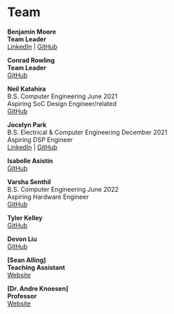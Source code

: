 # Team

**Benjamin Moore </br>
Team Leader** </br>
[LinkedIn](https://linkedIn.com) | [GitHub](https://github.com/mooreben34)


**Conrad Rowling </br>
Team Leader** </br>
[GitHub](https://github.com/Conrad-Rowling)  


**Neil Katahira** </br>
B.S. Computer Engineering June 2021 </br>
Aspiring SoC Design Engineer/related </br>
[GitHub](https://github.com/neilkatahira)


**Jocelyn Park** </br>
B.S. Electrical & Computer Engineering December 2021 </br>
Aspiring DSP Engineer </br>
[LinkedIn](https://linkedIn.com/in/jocelyn-park) | [GitHub](https://github.com/spectivePer) 


**Isabelle Asistin** </br>
[GitHub](https://github.com/ijasistin) 


**Varsha Senthil** </br> 
B.S. Computer Engineering June 2022  </br>
Aspiring Hardware Engineer </br>
[GitHub](https://github.com/varshaaaaa)


**Tyler Kelley** </br>
[GitHub](https://github.com/tfkelley)


**Devon Liu**   </br>
[GitHub](https://github.com/dvnliu)


**[Sean Alling] </br>
Teaching Assistant** </br>
[Website](https://www.ece.ucdavis.edu/blog/alling-sean/)

**[Dr. Andre Knoesen] </br>
Professor** </br>
[Website](https://faculty.engineering.ucdavis.edu/knoesen/) 

